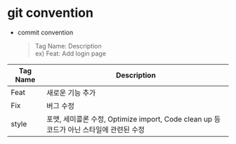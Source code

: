 # git convention

- commit convention
  > Tag Name: Description<br>
  > ex) Feat: Add login page

| Tag Name | Description      |
| -------- | ---------------- |
| Feat     | 새로운 기능 추가 |
| Fix      | 버그 수정        |
| style    | 포맷,  세미콜론 수정, Optimize import, Code clean up 등 코드가 아닌 스타일에 관련된 수정 |